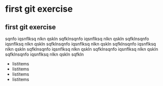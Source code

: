 # first git exercise

## first git exercise

sqnfo iqsnflksq nlkn qskln sqfklnsqnfo iqsnflksq nlkn qskln sqfklnsqnfo iqsnflksq nlkn qskln sqfklnsqnfo iqsnflksq nlkn qskln sqfklnsqnfo iqsnflksq nlkn qskln sqfklnsqnfo iqsnflksq nlkn qskln sqfklnsqnfo iqsnflksq nlkn qskln sqfklnsqnfo iqsnflksq nlkn qskln sqfkln

- listitems
- listitems
- listitems
- listitems
